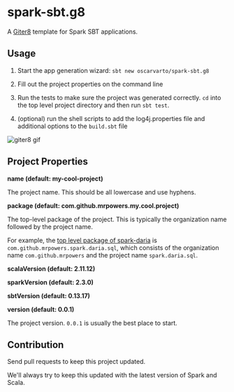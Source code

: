 # spark-sbt.g8

A [Giter8](https://github.com/foundweekends/giter8) template for Spark SBT applications.

## Usage

1. Start the app generation wizard: `sbt new oscarvarto/spark-sbt.g8`

2. Fill out the project properties on the command line

3. Run the tests to make sure the project was generated correctly.
   `cd` into the top level project directory and then run `sbt test`.

4. (optional) run the shell scripts to add the log4j.properties file and additional options to the
   `build.sbt` file

![giter8 gif](giter8.gif "giter8 Screenshot")

## Project Properties

**name (default: my-cool-project)**

The project name.  This should be all lowercase and use hyphens.

**package (default: com.github.mrpowers.my.cool.project)**

The top-level package of the project.  This is typically the organization name followed by the project name.

For example, the [top level package of spark-daria](https://github.com/MrPowers/spark-daria/blob/master/src/main/scala/com/github/mrpowers/spark/daria/sql/ColumnExt.scala#L1) is `com.github.mrpowers.spark.daria.sql`, which consists of the organization name `com.github.mrpowers` and the project name `spark.daria.sql`.

**scalaVersion (default: 2.11.12)**

**sparkVersion (default: 2.3.0)**

**sbtVersion (default: 0.13.17)**

**version (default: 0.0.1)**

The project version.  `0.0.1` is usually the best place to start.

## Contribution

Send pull requests to keep this project updated.

We'll always try to keep this updated with the latest version of Spark and Scala.

